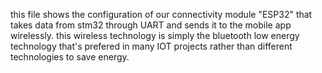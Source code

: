 this file shows the configuration of our connectivity module "ESP32" that takes
data from stm32 through UART and sends it to the mobile app wirelessly. 
this wireless technology is simply the bluetooth low energy technology that's prefered
in many IOT projects rather than different technologies to save energy.
